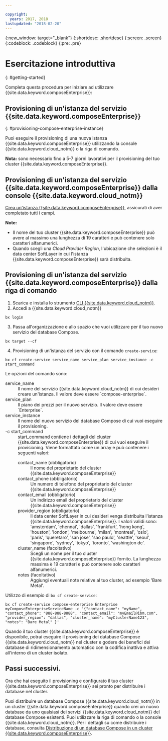 ```yaml
---

copyright:
  years: 2017, 2018
lastupdated: "2018-02-20"
---
```


{:new_window: target="_blank"}
{:shortdesc: .shortdesc}
{:screen: .screen}
{:codeblock: .codeblock}
{:pre: .pre}

# Esercitazione introduttiva
{: #getting-started}

Completa questa procedura per iniziare ad utilizzare {{site.data.keyword.composeEnterprise}}:

## Provisioning di un'istanza del servizio {{site.data.keyword.composeEnterprise}}
{: #provisioning-compose-enterprise-instance}

Puoi eseguire il provisioning di una nuova istanza {{site.data.keyword.composeEnterprise}} utilizzando la console {{site.data.keyword.cloud_notm}} o la riga di comando.

**Nota:** sono necessario fino a 5-7 giorni lavorativi per il provisioning del tuo cluster {{site.data.keyword.composeEnterprise}}.

## Provisioning di un'istanza del servizio {{site.data.keyword.composeEnterprise}} dalla console {{site.data.keyword.cloud_notm}}

[Crea un'istanza {{site.data.keyword.composeEnterprise}}](https://console.{DomainName}/catalog/services/compose-enterprise/), assicurati di aver completato tutti i campi.

**Note:**
- Il nome del tuo cluster {{site.data.keyword.composeEnterprise}} può avere al massimo una lunghezza di 19 caratteri e può contenere solo caratteri alfanumerici.
- Quando scegli una *Cloud Provider Region*, l'ubicazione che selezioni è il data center SoftLayer in cui l'istanza {{site.data.keyword.composeEnterprise}} sarà distribuita.


## Provisioning di un'istanza del servizio {{site.data.keyword.composeEnterprise}} dalla riga di comando

1. Scarica e installa lo strumento [CLI {{site.data.keyword.cloud_notm}}](https://console.{DomainName}/docs/cli/reference/bluemix_cli/download_cli.html).
2. Accedi a {{site.data.keyword.cloud_notm}}

  ```
  bx login
  ```

3. Passa all'organizzazione e allo spazio che vuoi utilizzare per il tuo nuovo servizio del database Compose.

  ```
  bx target --cf
  ```

4. Provisioning di un'istanza del servizio con il comando `create-service`:

  ```
  bx cf create-service service_name service_plan service_instance -c start_command
  ```

  Le opzioni del comando sono:

  <dl>
    <dt>service_name</dt>
    <dd>
    Il nome del servizio {{site.data.keyword.cloud_notm}} di cui desideri creare un'istanza. Il valore deve essere `compose-enterprise`.
    </dd>
    <dt>service_plan</dt>
    <dd>
    Il piano dei prezzi per il nuovo servizio. Il valore deve essere `Enterprise`.
    </dd>
    <dt>service_instance</dt>
    <dd>
    Il nome del nuovo servizio del database Compose di cui vuoi eseguire il provisioning.
    </dd>
    <dt>-c start_command</dt>
    <dd>
    start_command contiene i dettagli del cluster {{site.data.keyword.composeEnterprise}} di cui vuoi eseguire il provisioning. Viene formattato come un array e può contenere i seguenti valori:
      <dl>
        <dt>contact_name (obbligatorio)</dt>
        <dd>
        Il nome del proprietario del cluster {{site.data.keyword.composeEnterprise}}
        </dd>
        <dt>contact_phone (obbligatorio)</dt>
        <dd>
        Un numero di telefono del proprietario del cluster {{site.data.keyword.composeEnterprise}}
        </dd>
        <dt>contact_email (obbligatorio)</dt>
        <dd>
        Un indirizzo email del proprietario del cluster {{site.data.keyword.composeEnterprise}}
        </dd>
        <dt>provider_region (obbligatorio)</dt>
        <dd>
        Il data center SoftLayer in cui desideri venga distribuita l'istanza {{site.data.keyword.composeEnterprise}}. I valori validi sono: 'amsterdam', 'chennai', 'dallas', 'frankfurt', 'hong kong', 'houston', 'london', 'melbourne', 'milan', 'montreal', 'oslo', 'paris', 'queretaro', 'san jose', 'sao paulo', 'seattle', 'seoul', 'singapore', 'sydney', 'tokyo', 'toronto', 'washington dc'.
        </dd>
        <dt>cluster_name (facoltativo)</dt>
        <dd>
        Scegli un nome per il tuo cluster {{site.data.keyword.composeEnterprise}} fornito. La lunghezza massima è 19 caratteri e può contenere solo caratteri alfanumerici.
        </dd>
        <dt>notes (facoltativo)</dt>
        <dd>
        Aggiungi eventuali note relative al tuo cluster, ad esempio 'Bare Metal'.
        </dd>
      </dl>
    </dd>
  </dl>

Utilizzo di esempio di `bx cf create-service`:

```
bx cf create-service compose-enterprise Enterprise myComposeEnterpriseServiceName -c '{"contact_name": "myName", "contact_phone": "888-888-8888", "contact_email": "myEmail@ibm.com", "provider_region": "dallas", "cluster_name": "myClusterName123", "notes": "Bare Metal" }'
```

Quando il tuo cluster {{site.data.keyword.composeEnterprise}} è disponibile, potrai eseguire il provisioning dei database Compose {{site.data.keyword.cloud_notm}} nel cluster e godere dei benefici dei database di ridimensionamento automatico con la codifica inattiva e attiva all'interno di un cluster isolato.

## Passi successivi.

Ora che hai eseguito il provisioning e configurato il tuo cluster {{site.data.keyword.composeEnterprise}} sei pronto per distribuire i database nel cluster.

Puoi distribuire un database Compose {{site.data.keyword.cloud_notm}} in un cluster {{site.data.keyword.composeEnterprise}} quando crei un nuovo database da uno qualsiasi dei servizi {{site.data.keyword.cloud_notm}} del database Compose esistenti. Puoi utilizzare la riga di comando o la console {{site.data.keyword.cloud_notm}}. Per i dettagli su come distribuire i database, consulta [Distribuzione di un database Compose in un cluster {{site.data.keyword.composeEnterprise}}](./deploying.html).






